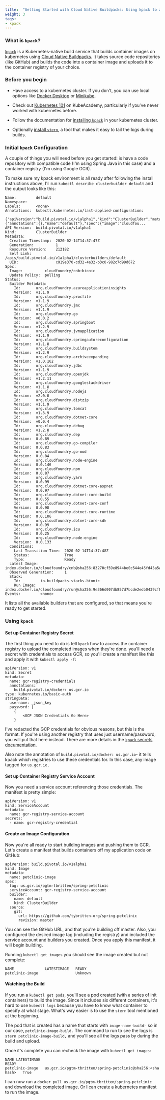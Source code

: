 ```yaml
---
title:  "Getting Started with Cloud Native Buildpacks: Using kpack to automate builds"
weight: 3
tags:
- kpack
---
```


### What is `kpack`?

[`kpack`](https://github.com/pivotal/kpack) is a Kubernetes-native build service that builds container images on kubernetes using [Cloud Native Buildpacks](../what-is/what-is-cnb). It takes source code repositories (like GitHub) and builds the code into a container image and uploads it to the container registry of your choice.

### Before you begin

- Have access to a kubernetes cluster. If you don't, you can use local options like [Docker Desktop](https://hub.docker.com/search?type=edition&offering=community) or [Minikube](https://github.com/kubernetes/minikube). 

- Check out [Kubernetes 101](https://kube.academy/courses/kubernetes-101) on KubeAcademy, particularly if you've never worked with kubernetes before.

- Follow the documentation for [installing `kpack`](https://github.com/pivotal/kpack/blob/master/docs/install.md/) in your kubernetes cluster.

- Optionally [install `stern`](https://github.com/wercker/stern/releases), a tool that makes it easy to tail the logs during builds.

### Initial `kpack` Configuration

A couple of things you will need before you get started: is have a code repository with compatible code (I'm using Spring Java in this case) and a container registry (I'm using Google GCR).

To make sure my kpack environment is all ready after following the install instructions above, I'll run `kubectl describe clusterbuilder default` and the output looks like this:

```
Name:         default
Namespace:
Labels:       <none>
Annotations:  kubectl.kubernetes.io/last-applied-configuration:
                {"apiVersion":"build.pivotal.io/v1alpha1","kind":"ClusterBuilder","metadata":{"annotations":{},"name":"default"},"spec":{"image":"cloudfou...
API Version:  build.pivotal.io/v1alpha1
Kind:         ClusterBuilder
Metadata:
  Creation Timestamp:  2020-02-14T14:37:47Z
  Generation:          1
  Resource Version:    212182
  Self Link:           /apis/build.pivotal.io/v1alpha1/clusterbuilders/default
  UID:                 c019e370-cd32-4a32-b3c0-982c7d99d672
Spec:
  Image:          cloudfoundry/cnb:bionic
  Update Policy:  polling
Status:
  Builder Metadata:
    Id:       org.cloudfoundry.azureapplicationinsights
    Version:  v1.1.9
    Id:       org.cloudfoundry.procfile
    Version:  v1.1.9
    Id:       org.cloudfoundry.jmx
    Version:  v1.1.9
    Id:       org.cloudfoundry.go
    Version:  v0.0.2
    Id:       org.cloudfoundry.springboot
    Version:  v1.2.9
    Id:       org.cloudfoundry.jvmapplication
    Version:  v1.1.9
    Id:       org.cloudfoundry.springautoreconfiguration
    Version:  v1.1.8
    Id:       org.cloudfoundry.buildsystem
    Version:  v1.2.9
    Id:       org.cloudfoundry.archiveexpanding
    Version:  v1.0.102
    Id:       org.cloudfoundry.jdbc
    Version:  v1.1.9
    Id:       org.cloudfoundry.openjdk
    Version:  v1.2.11
    Id:       org.cloudfoundry.googlestackdriver
    Version:  v1.1.8
    Id:       org.cloudfoundry.nodejs
    Version:  v2.0.0
    Id:       org.cloudfoundry.distzip
    Version:  v1.1.9
    Id:       org.cloudfoundry.tomcat
    Version:  v1.3.9
    Id:       org.cloudfoundry.dotnet-core
    Version:  v0.0.4
    Id:       org.cloudfoundry.debug
    Version:  v1.2.8
    Id:       org.cloudfoundry.dep
    Version:  0.0.89
    Id:       org.cloudfoundry.go-compiler
    Version:  0.0.83
    Id:       org.cloudfoundry.go-mod
    Version:  0.0.84
    Id:       org.cloudfoundry.node-engine
    Version:  0.0.146
    Id:       org.cloudfoundry.npm
    Version:  0.0.87
    Id:       org.cloudfoundry.yarn
    Version:  0.0.99
    Id:       org.cloudfoundry.dotnet-core-aspnet
    Version:  0.0.97
    Id:       org.cloudfoundry.dotnet-core-build
    Version:  0.0.55
    Id:       org.cloudfoundry.dotnet-core-conf
    Version:  0.0.98
    Id:       org.cloudfoundry.dotnet-core-runtime
    Version:  0.0.106
    Id:       org.cloudfoundry.dotnet-core-sdk
    Version:  0.0.99
    Id:       org.cloudfoundry.icu
    Version:  0.0.25
    Id:       org.cloudfoundry.node-engine
    Version:  0.0.133
  Conditions:
    Last Transition Time:  2020-02-14T14:37:48Z
    Status:                True
    Type:                  Ready
  Latest Image:            index.docker.io/cloudfoundry/cnb@sha256:83270cf59e8944be0c544e45fd45a5a1f4526d7936d488d2de8937730341618d
  Observed Generation:     1
  Stack:
    Id:         io.buildpacks.stacks.bionic
    Run Image:  index.docker.io/cloudfoundry/run@sha256:9e366d007db857d7bcde2edb0439cf8159cb9ddb9655bee21ba479c06ae8f42d
Events:         <none>
```

It lists all the available builders that are configured, so that means you're ready to get started.

### Using `kpack`

#### Set up Container Registry Secret

The first thing you need to do is tell `kpack` how to access the container registry to upload the completed images when they're done. you'll need a secret with credentials to access GCR, so you'll create a manifest like this and apply it with `kubectl apply -f`:

```
apiVersion: v1
kind: Secret
metadata:
  name: gcr-registry-credentials
  annotations:
    build.pivotal.io/docker: us.gcr.io
type: kubernetes.io/basic-auth
stringData:
  username: _json_key
  password: |
    {
        <GCP JSON Credentials Go Here>
    }
```

I've redacted the GCP credentials for obvious reasons, but this is the format. If you're using another registry that uses just username/password, you will put that here instead. There are more details in the [`kpack` secrets documentation.](https://github.com/pivotal/kpack/blob/master/docs/secrets.md) 

Also note the annotation of `build.pivotal.io/docker: us.gcr.io`- it tells kpack which registries to use these credentials for. In this case, any image tagged for `us.gcr.io.`



#### Set up Container Registry Service Account

Now you need a service account referencing those credentials. The manifest is pretty simple:

```
apiVersion: v1
kind: ServiceAccount
metadata:
  name: gcr-registry-service-account
secrets:
  - name: gcr-registry-credential
```

#### Create an Image Configuration

Now you're all ready to start building images and pushing them to GCR. Let's create a manifest that builds containers off my application code on GitHub:

```
apiVersion: build.pivotal.io/v1alpha1
kind: Image
metadata:
  name: petclinic-image
spec:
  tag: us.gcr.io/pgtm-tbritten/spring-petclinic
  serviceAccount: gcr-registry-service-account
  builder:
    name: default
    kind: ClusterBuilder
  source:
    git:
      url: https://github.com/tybritten-org/spring-petclinic
      revision: master
```

You can see the GitHub URL, and that you're building off master. Also, you configured the desired image tag (including the registry) and included the service account and builders you created. Once you apply this manifest, it will begin building.

Running `kubectl get images` you should see the image created but not complete:
```
NAME              LATESTIMAGE   READY
petclinic-image                 Unknown
```

#### Watching the Build

If you run a `kubectl get pods`, you'll see a pod created (with a series of init containers) to build the image. Since it includes six different containers, it's hard to use `kubectl logs` because you have to know what container to specify at what stage. What's way easier is to use the `stern` tool mentioned at the beginning. 

The pod that is created has a name that starts with `image-name-build-` so in our case, `petclinic-image-build.` The command to run to see the logs is `stern petclinic-image-build,` and you'll see all the logs pass by during the build and upload.

Once it's complete you can recheck the image with `kubectl get images`:

```
NAME LATESTIMAGE                                                                                                        READY
petclinic-image   us.gcr.io/pgtm-tbritten/spring-petclinic@sha256:<sha hash>   True
```

I can now run a `docker pull us.gcr.io/pgtm-tbritten/spring-petclinic` and download the completed image. Or I can create a kubernetes manifest to run the image.


